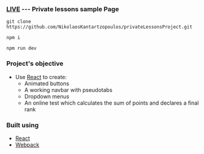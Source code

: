 ### [LIVE](https://privatelessons-3387a.web.app/) --- Private lessons sample Page 

```
git clone https://github.com/NikolaosKantartzopoulos/privateLessonsProject.git
```

```
npm i
```

```
npm run dev
```

### Project's objective

- Use [React](https://reactjs.org/) to create:
  - Animated buttons
  - A working navbar with pseudotabs
  - Dropdown menus
  - An online test which calculates the sum of points and declares a final rank

### Built using

- [React](https://reactjs.org/) 
- [Webpack](https://webpack.js.org/) 




